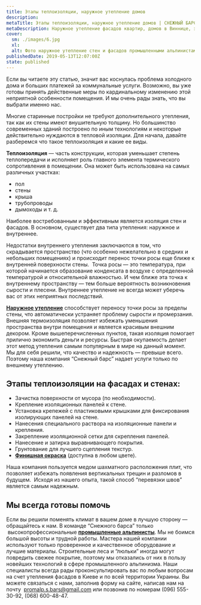 ```yaml
---
title: Этапы теплоизоляции, наружное утепление домов
description: 
metaTitle: Этапы теплоизоляции, наружное утепление домов | СНЕЖНЫЙ БАРС
metaDescription: Наружное утепление фасадов квартир, домов в Виннице, этапы качественной теплоизоляции. Бесплатная консультация ☎+38 (096)555-30-92
cover:
  sm: ./images/6.jpg
  xl: 
  alt: Фото наружное утепление стен и фасадов промышленными альпинистами "Снежный Барс"
publishedDate: 2019-05-13T12:07:00Z
state: published    
---
```

Если вы читаете эту статью, значит вас коснулась проблема холодного дома и больших платежей за коммунальные услуги. Возможно, вы уже готовы принять действенные меры по кардинальному изменению этой неприятной особенности помещения. И мы очень рады знать, что вы выбрали именно нас.

Многие старинные постройки не требуют дополнительного утепления, так как их стены имеют внушительную толщину. Но большинство современных зданий построено по иным технологиям и некоторые действительно нуждаются в тепловой изоляции. Для начала, давайте разберемся что такое теплоизоляция и какие ее виды.  

**Теплоизоляция** — часть конструкции, которая уменьшает степень теплопередачи и исполняет роль главного элемента термического сопротивления в помещении. Она может быть использована на самых различных участках:

* пол
* стены
* крыша
* трубопроводы
* дымоходы и т. д.

Наиболее востребованным и эффективным является изоляция стен и фасадов. В основном, существует два типа утепления: наружное и внутреннее.

Недостатки внутреннего утепления заключаются в том, что скрадывается пространство (что особенно нежелательно в средних и небольших помещениях) и происходит перенос точки росы еще ближе к внутренней поверхности стены.  Точка росы — это температура, при которой начинается образование конденсата в воздухе с определенной температурой и относительной влажностью. И чем ближе эта точка к внутреннему пространству — тем больше вероятность возникновения сырости и плесени. Внутреннее утепление не всегда может уберечь вас от этих неприятных последствий.

[**Наружное утепление**](/uteplenie_sten_i_fasadov) способствует переносу точки росы за пределы стены, что автоматически устраняет проблему сырости и промерзания. Внешняя термоизоляция позволяет избежать уменьшения пространства внутри помещения и является красивым внешним декором. Кроме вышеперечисленных пунктов, такая изоляция помогает прилично экономить деньги и ресурсы. Быстрая окупаемость делает этот метод утепления самым популярным в мире на данный момент. Мы для себя решили, что качество и надежность — превыше всего. Поэтому наша компания “Снежный барс” надает услуги только по внешнему утеплению.  

## Этапы теплоизоляции на фасадах и стенах:
* Зачистка поверхности от мусора (по необходимости).
* Крепление изоляционных панелей к стене.
* Установка крепежей с пластиковыми крышками для фиксирования изолирующих панелей на стене.
* Нанесения специального раствора на изоляционные панели и крепления.
* Закрепление изоляционной сетки для скрепления панелей.
* Нанесение и затирка выравнивающего покрытия.
* Грунтование для лучшего сцепления текстур.
* [**Финишная окраска**](/pokraska-fasada) (доступна в любом цвете).

Наша компания пользуется медом шахматного расположения плит, что позволяет избежать появления вертикальных трещин и разломов в будущем.  Исходя из нашего опыта, такой способ “перевязки швов” является самым надежным.  

## Мы всегда готовы помочь
Если вы решили поменять климат в вашем доме в лучшую сторону — обращайтесь к нам. В команде “Снежного барса” только  высокопрофессиональные [**промышленные альпинисты**](/). Мы не боимся большой высоты и трудной работы. Мастера нашей компании используют только проверенное и качественное оборудование и лучшие материалы. Строительные леса и “люльки” иногда могут повредить свежее покрытие, поэтому мы отказались от них в пользу новейших технологий в сфере промышленного альпинизма. Наши специалисты всегда рады проконсультировать вас по любым вопросам на счет утепления фасадов в Киеве и по всей территории Украины. Вы можете связаться с нами, заполнив форму на сайте, написав нам на почту  [promalp.s.bars@gmail.com](mailto:promalp.s.bars@gmail.com) или позвонив по номерам (096) 555-30-92, (068) 600-48-47.
